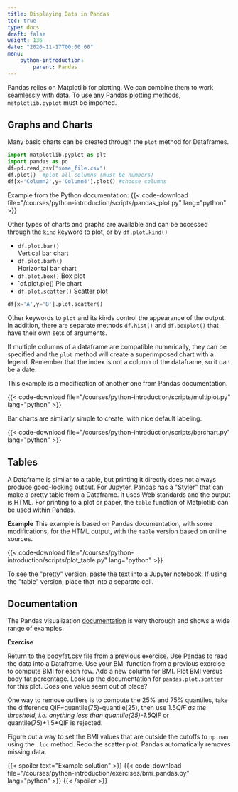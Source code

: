 ```yaml
---
title: Displaying Data in Pandas
toc: true
type: docs
draft: false
weight: 136
date: "2020-11-17T00:00:00"
menu:
    python-introduction:
        parent: Pandas
---
```


Pandas relies on Matplotlib for plotting.  We can combine them to work seamlessly with data.  To use any Pandas plotting methods, `matplotlib.pyplot` must be imported. 

## Graphs and Charts

Many basic charts can be created through the `plot` method for Dataframes. 
```python
import matplotlib.pyplot as plt
import pandas as pd
df=pd.read_csv("some_file.csv")
df.plot()  #plot all columns (must be numbers)
df[x='Column2',y='Column4'].plot() #choose columns
```

Example from the Python documentation:
{{< code-download file="/courses/python-introduction/scripts/pandas_plot.py" lang="python" >}}
 
Other types of charts and graphs are available and can be accessed through the `kind` keyword to plot, or by `df.plot.kind()`

* `df.plot.bar()`  
    Vertical bar chart
* `df.plot.barh()`  
    Horizontal bar chart
*  `df.plot.box()`
    Box plot
*  `df.plot.pie()
    Pie chart
* `df.plot.scatter()`
    Scatter plot

```python
df[x='A',y='B'].plot.scatter() 
```

Other keywords to `plot` and its kinds control the appearance of the output.
In addition, there are separate methods `df.hist()` and `df.boxplot()` that have their own sets of arguments.

If multiple columns of a dataframe are compatible numerically, they can be specified and the `plot` method will create a superimposed chart with a legend.  Remember that the index is not a column of the dataframe, so it can be a date.

This example is a modification of another one from Pandas documentation.

{{< code-download file="/courses/python-introduction/scripts/multiplot.py" lang="python" >}}

Bar charts are similarly simple to create, with nice default labeling.

{{< code-download file="/courses/python-introduction/scripts/barchart.py" lang="python" >}}

## Tables

A Dataframe is similar to a table, but printing it directly does not always produce good-looking output.  For Jupyter, Pandas has a "Styler" that can make a pretty table from a Dataframe.  It uses Web standards and the output is HTML.  For printing to a plot or paper, the `table` function of Matplotlib can be used within Pandas.

**Example**
This example is based on Pandas documentation, with some modifications, for the HTML output, with the `table` version based on online sources.

{{< code-download file="/courses/python-introduction/scripts/plot_table.py" lang="python" >}}

To see the "pretty" version, paste the text into a Jupyter notebook. If using the "table" version, place that into a separate cell.

## Documentation

The Pandas visualization [documentation](https://pandas.pydata.org/pandas-docs/stable/user_guide/visualization.html) is very thorough and shows a wide range of examples.

**Exercise**

Return to the [bodyfat.csv](/data/bodyfat.csv) file from a previous exercise.
Use Pandas to read the data into a Dataframe.  Use your BMI function from a
previous exercise to compute BMI for each row.  Add a new column for BMI.  Plot BMI versus body fat percentage.  Look up the documentation for `pandas.plot.scatter` for this plot.  Does one value seem out of place?

One way to remove outliers is to compute the 25% and 75% quantiles, take the difference QIF=quantile(75)-quantile(25), then use 1.5*QIF as the threshold, i.e. anything less than quantile(25)-1.5*QIF or quantile(75)+1.5*QIF is rejected.

Figure out a way to set the BMI values that are outside the cutoffs to `np.nan` using the `.loc` method.  Redo the scatter plot.  Pandas automatically removes missing data.

{{< spoiler text="Example solution" >}}
{{< code-download file="/courses/python-introduction/exercises/bmi_pandas.py" lang="python" >}}
{{< /spoiler >}}
